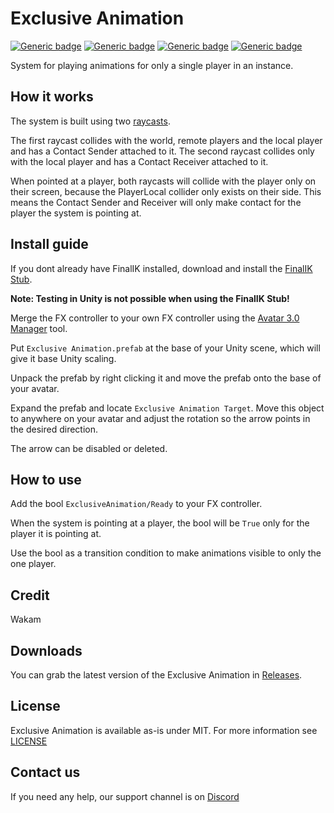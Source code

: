 # Exclusive Animation

[![Generic badge](https://img.shields.io/badge/Unity-2019.4.31f1-informational.svg)](https://unity3d.com/unity/whats-new/2019.4.31)
[![Generic badge](https://img.shields.io/badge/SDK-AvatarSDK3-informational.svg)](https://vrchat.com/home/download)
[![Generic badge](https://img.shields.io/badge/License-MIT-informational.svg)](https://github.com/VRLabs/Exclusive-Animation/blob/main/LICENSE)
[![Generic badge](https://img.shields.io/github/downloads/VRLabs/Exclusive-Animation/total?label=Downloads)](https://github.com/VRLabs/Exclusive-Animation/releases/latest)

System for playing animations for only a single player in an instance.

## How it works

The system is built using two [raycasts](https://github.com/VRLabs/Raycast-Prefab).

The first raycast collides with the world, remote players and the local player and has a Contact Sender attached to it. The second raycast collides only with the local player and has a Contact Receiver attached to it.

When pointed at a player, both raycasts will collide with the player only on their screen, because the PlayerLocal collider only exists on their side. This means the Contact Sender and Receiver will only make contact for the player the system is pointing at.

## Install guide

If you dont already have FinalIK installed, download and install the [FinalIK Stub](https://github.com/VRLabs/Final-IK-Stub).

**Note: Testing in Unity is not possible when using the FinalIK Stub!**

Merge the FX controller to your own FX controller using the [Avatar 3.0 Manager](https://github.com/VRLabs/Avatars-3.0-Manager) tool.

Put ``Exclusive Animation.prefab`` at the base of your Unity scene, which will give it base Unity scaling.

Unpack the prefab by right clicking it and move the prefab onto the base of your avatar.

Expand the prefab and locate ``Exclusive Animation Target``. Move this object to anywhere on your avatar and adjust the rotation so the arrow points in the desired direction.

The arrow can be disabled or deleted.

## How to use

Add the bool ``ExclusiveAnimation/Ready`` to your FX controller.

When the system is pointing at a player, the bool will be ``True`` only for the player it is pointing at.

Use the bool as a transition condition to make animations visible to only the one player.

## Credit

Wakam

## Downloads

You can grab the latest version of the Exclusive Animation in [Releases](https://github.com/VRLabs/Exclusive-Animation/releases/latest).

## License

Exclusive Animation is available as-is under MIT. For more information see [LICENSE](https://github.com/VRLabs/Exclusive-Animation/blob/main/LICENSE)

## Contact us

If you need any help, our support channel is on [Discord](https://discord.vrlabs.dev/)
